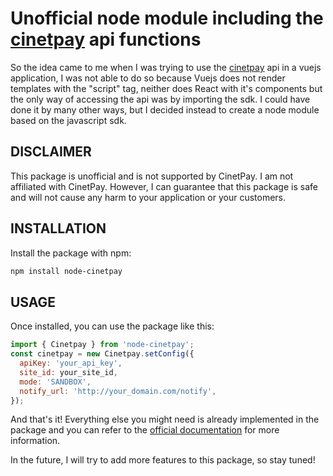# **Unofficial** node module including the [cinetpay](https://cinetpay.com) api functions
So the idea came to me when I was trying to use the [cinetpay](https://cinetpay.com) api in a vuejs application, I was not able to do so because Vuejs does not render templates with the "script" tag, neither does React with it's components but the only way of accessing the api was by importing the sdk. I could have done it by many other ways, but I decided instead to create a node module based on the javascript sdk.
## DISCLAIMER
This package is unofficial and is not supported by CinetPay. I am not affiliated with CinetPay. However, I can guarantee that this package is safe and will not cause any harm to your application or your customers.
## INSTALLATION
Install the package with npm:

```bash
npm install node-cinetpay
```
## USAGE
Once installed, you can use the package like this:
```js
import { Cinetpay } from 'node-cinetpay';
const cinetpay = new Cinetpay.setConfig({
  apiKey: 'your_api_key',
  site_id: your_site_id,
  mode: 'SANDBOX',
  notify_url: 'http://your_domain.com/notify',
});
```
And that's it! Everything else you might need is already implemented in the package and you can refer to the [official documentation](https://docs.cinetpay.com/api/1.0-fr/sdk/js) for more information.

In the future, I will try to add more features to this package, so stay tuned!